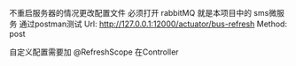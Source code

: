 不重启服务器的情况更改配置文件
必须打开 rabbitMQ  就是本项目中的 sms微服务
通过postman测试 Url: http://127.0.0.1:12000/actuator/bus-refresh Method:
post

自定义配置需要加 @RefreshScope  在Controller

